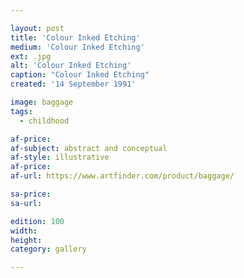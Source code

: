 ```yaml
---

layout: post
title: 'Colour Inked Etching'
medium: 'Colour Inked Etching'
ext: .jpg
alt: 'Colour Inked Etching'
caption: "Colour Inked Etching"
created: '14 September 1991'

image: baggage
tags:
  - childhood

af-price:
af-subject: abstract and conceptual
af-style: illustrative
af-price:
af-url: https://www.artfinder.com/product/baggage/

sa-price:
sa-url:

edition: 100
width:
height:
category: gallery

---
```

